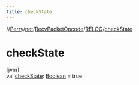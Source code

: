 ```yaml
---
title: checkState
---
```

//[Perry](../../../../index.html)/[net](../../index.html)/[RecvPacketOpcode](../index.html)/[RELOG](index.html)/[checkState](check-state.html)



# checkState



[jvm]\
val [checkState](check-state.html): [Boolean](https://kotlinlang.org/api/latest/jvm/stdlib/kotlin/-boolean/index.html) = true




